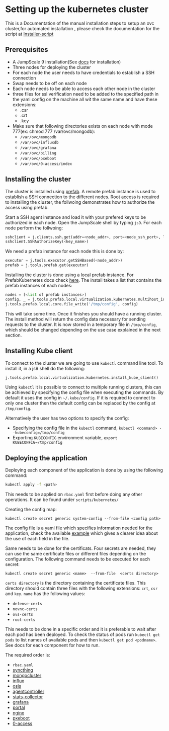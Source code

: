 # Setting up the kubernetes cluster

This is a Documentation of the manual installation steps to setup an ovc cluster,for automated installation , please check the documentation for the script at [Installer-script](Installer-script.md)

## Prerequisites

- A JumpScale 9 installation(See [docs](https://github.com/Jumpscale/bash) for installation)
- Three nodes for deploying the cluster
- For each node the user needs to have credentials to establish a SSH connection
- Swap needs to be off on each node
- Each node needs to be able to access each other node in the cluster
- three files for ssl verification need to be added to the  specified path in the yaml config on the machine all wit
  the same name and have these extensions:
  - .csr
  - .crt
  - .key
- Make sure that following directories exists on each node with mode 777(ex: chmod 777 /var/ovc/mongodb):
  - `/var/ovc/mongodb`
  - `/var/ovc/influxdb`
  - `/var/ovc/grafana`
  - `/var/ovc/billing`
  - `/var/ovc/pxeboot`
  - `/var/ovc/0-access/index`

## Installing the cluster

The cluster is installed using [prefab](https://github.com/Jumpscale/prefab9).
A remote prefab instance is used to establish a SSH connection to the different nodes.
Root access is required to installing the cluster, the follwoing demonstrates how to authorize the access using prefab.

Start a SSH agent instance and load it with your prefered keys to be authorized in each node.
Open the JumpScale shell by typing `js9`.
For each node perform the follwoing:

```python
sshclient = j.clients.ssh.get(addr=<node_addr>, port=<node_ssh_port>, login=<user>, passwd=<password>)
sshclient.SSHAuthorizeKey(<key_name>)
```

We need a prefab instance for each node this is done by:

```python
executor = j.tools.executor.getSSHBased(<node_addr>)
prefab = j.tools.prefab.get(executor)
```

Installing the cluster is done using a local prefab instance. For PrefabKubernetes docs check [here](https://github.com/Jumpscale/prefab9/blob/master/docs/prefab.kubernetes.md). The install takes a list that contains the prefab instances of each nodes:

```python
nodes = [<list of prefab instances>]
config, _ = j.tools.prefab.local.virtualization.kubernetes.multihost_install(nodes, unsafe=True)
j.tools.prefab.local.core.file_write('/tmp/config', config)
```

This will take some time. Once it finishes you should have a running cluster.
The install method will return the config data necessary for sending requests to the cluster. It is now stored in a temporary file in `/tmp/config`, which should be changed depending on the use case explained in the next section.

## Installing Kube client

To connect to the cluster we are going to use `kubectl` command line tool. To install it, in a js9 shell do the following:

```python
j.tools.prefab.local.virtualization.kubernetes.install_kube_client()
```

Using `kubectl` it is possible to connect to multiple running clusters, this can be achieved by specifying the config file when executing the commands. By default it uses the config in `~/.kube/config`. If it is required to connect to only one cluster then the default config can be replaced by the config at `/tmp/config`.

Alternatively the user has two options to specify the config:

- Specifying the config file in the `kubectl` command, `kubectl <command> --kubeconfig=/tmp/config`
- Exporting `KUBECONFIG` environment variable, `export KUBECONFIG=/tmp/config`

## Deploying the application

Deploying each component of the application is done by using the following command:

```bash
kubectl apply -f <path>
```

This needs to be applied on `rbac.yaml` first before doing any other operations. It can be found under `scripts/kubernetes/`

Creating the config map:

`kubectl create secret generic system-config --from-file <config path>`

The config file is a yaml file which specifies information needed for the application, check the available [example](../scripts/kubernetes/config/system-config.yaml) which gives a clearer idea about the use of each field in the file.

Same needs to be done for the certificats. Four secrets are needed, they can use the same certificate files or different files depending on the configuration. The following command needs to be executed for each secret:

`kubectl create secret generic <name>  --from-file  <certs directory>`

`certs directory` is the directory containing the certificate files. This directory should contain three files with the following extensions: `crt`, `csr` and `key`. `name` has the following values:

- `defense-certs`
- `novnc-certs`
- `ovs-certs`
- `root-certs`

This needs to be done in a specific order and it is preferable to wait after each pod has been deployed.
To check the status of pods run `kubectl get pods` to list names of available pods and then `kubectl get pod <podname>`.
See docs for each component for how to run.

The required order is:

- `rbac.yaml`
- [syncthing](../scripts/kubernetes/syncthing)
- [mongocluster](../scripts/kubernetes/mongocluster)
- [influx](../scripts/kubernetes/influxdb)
- [osis](../scripts/kubernetes/osis)
- [agentcontroller](../scripts/kubernetes/agentcontroller)
- [stats-collector](../scripts/kubernetes/stats-collector)
- [grafana](../scripts/kubernetes/grafana)
- [portal](../scripts/kubernetes/portal)
- [nginx](../scripts/kubernetes/nginx)
- [pxeboot](../scripts/kubernetes/pxeboot)
- [0-access](../scripts/kubernetes/0-access)
